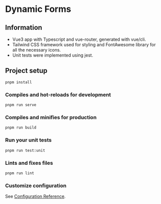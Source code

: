 # Dynamic Forms

## Information

* Vue3 app with Typescript and vue-router, generated with vue/cli.
* Tailwind CSS framework used for styling and FontAwesome library for all the necessary icons.
* Unit tests were implemented using jest.

## Project setup
```
pnpm install
```

### Compiles and hot-reloads for development
```
pnpm run serve
```

### Compiles and minifies for production
```
pnpm run build
```

### Run your unit tests
```
pnpm run test:unit
```

### Lints and fixes files
```
pnpm run lint
```

### Customize configuration
See [Configuration Reference](https://cli.vuejs.org/config/).
